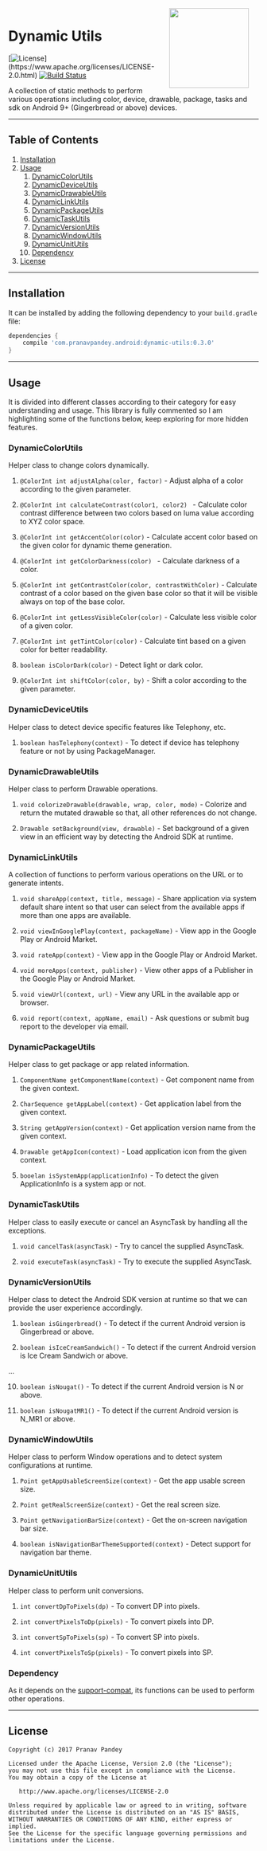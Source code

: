 <img src="https://raw.githubusercontent.com/pranavpandey/dynamic-utils/master/graphics/dynamic-utils_512x512.png" width="160" height="160" align="right" hspace="20">

# Dynamic Utils

[![License](https://img.shields.io/badge/license-Apache%202-4EB1BA.svg?)](https://www.apache.org/licenses/LICENSE-2.0.html)
[![Build Status](https://travis-ci.org/pranavpandey/dynamic-utils.svg?branch=master)](https://travis-ci.org/pranavpandey/dynamic-utils)

A collection of static methods to perform various operations including color, device, drawable, 
package, tasks and sdk on Android 9+ (Gingerbread or above) devices.

---

## Table of Contents

1. [Installation](https://github.com/pranavpandey/dynamic-utils#installation)
2. [Usage](https://github.com/pranavpandey/dynamic-utils#usage)
    1. [DynamicColorUtils](https://github.com/pranavpandey/dynamic-utils#dynamiccolorutils)
    2. [DynamicDeviceUtils](https://github.com/pranavpandey/dynamic-utils#dynamicdeviceutils)
    3. [DynamicDrawableUtils](https://github.com/pranavpandey/dynamic-utils#dynamicdrawableutils)
    4. [DynamicLinkUtils](https://github.com/pranavpandey/dynamic-utils#dynamiclinkutils)
    5. [DynamicPackageUtils](https://github.com/pranavpandey/dynamic-utils#dynamicpackageutils)
    6. [DynamicTaskUtils](https://github.com/pranavpandey/dynamic-utils#dynamictaskutils)
    7. [DynamicVersionUtils](https://github.com/pranavpandey/dynamic-utils#dynamicversionutils)
    8. [DynamicWindowUtils](https://github.com/pranavpandey/dynamic-utils#dynamicwindowutils)
    9. [DynamicUnitUtils](https://github.com/pranavpandey/dynamic-utils#dynamicwindowutils)
    10. [Dependency](https://github.com/pranavpandey/dynamic-utils#dynamicunitutils)
3. [License](https://github.com/pranavpandey/dynamic-utils#license)

---

## Installation

It can be installed by adding the following dependency to your `build.gradle` file:

```groovy
dependencies {
    compile 'com.pranavpandey.android:dynamic-utils:0.3.0'
}
```

---

## Usage

It is divided into different classes according to their category for easy understanding and usage.
This library is fully commented so I am highlighting some of the functions below, keep exploring 
for more hidden features.

### DynamicColorUtils

Helper class to change colors dynamically.

1. `@ColorInt int adjustAlpha(color, factor)` - Adjust alpha of a color according to the given 
parameter.

2. `@ColorInt int calculateContrast(color1, color2) ` - Calculate color contrast difference 
between two colors based on luma value according to XYZ color space.

3. `@ColorInt int getAccentColor(color)` - Calculate accent color based on the given color for 
dynamic theme generation.

4. `@ColorInt int getColorDarkness(color) ` - Calculate darkness of a color.

5. `@ColorInt int getContrastColor(color, contrastWithColor)` - Calculate contrast of a color 
based on the given base color so that it will be visible always on top of the base color.

6. `@ColorInt int getLessVisibleColor(color)` - Calculate less visible color of a given color.

7. `@ColorInt int getTintColor(color)` - Calculate tint based on a given color for better 
readability.

8. `boolean isColorDark(color)` - Detect light or dark color.

9. `@ColorInt int shiftColor(color, by)` - Shift a color according to the given parameter.

### DynamicDeviceUtils

Helper class to detect device specific features like Telephony, etc.

1. `boolean hasTelephony(context)` - To detect if device has telephony feature or not by using 
PackageManager.

### DynamicDrawableUtils

Helper class to perform Drawable operations.

1. `void colorizeDrawable(drawable, wrap, color, mode)` - Colorize and return the mutated drawable 
so that, all other references do not change.

2. `Drawable setBackground(view, drawable)` - Set background of a given view in an efficient way 
by detecting the Android SDK at runtime.

### DynamicLinkUtils

A collection of functions to perform various operations on the URL or to generate intents.

1. `void shareApp(context, title, message)` - Share application via system default share intent 
so that user can select from the available apps if more than one apps are available.

2. `void viewInGooglePlay(context, packageName)` - View app in the Google Play or Android Market.

3. `void rateApp(context)` - View app in the Google Play or Android Market.

4. `void moreApps(context, publisher)` - View other apps of a Publisher in the Google Play 
or Android Market.

5. `void viewUrl(context, url)` - View any URL in the available app or browser.

6. `void report(context, appName, email)` - Ask questions or submit bug report to the developer 
via email.

### DynamicPackageUtils

Helper class to get package or app related information.

1. `ComponentName getComponentName(context)` - Get component name from the given context.

2. `CharSequence getAppLabel(context)` - Get application label from the given context.

3. `String getAppVersion(context)` - Get application version name from the given context.

4. `Drawable getAppIcon(context)` - Load application icon from the given context.

5. `booelan isSystemApp(applicationInfo)` - To detect the given ApplicationInfo is a system app 
or not.

### DynamicTaskUtils

Helper class to easily execute or cancel an AsyncTask by handling all the exceptions.

1. `void cancelTask(asyncTask)` - Try to cancel the supplied AsyncTask.

2. `void executeTask(asyncTask)` - Try to execute the supplied AsyncTask.

### DynamicVersionUtils

Helper class to detect the Android SDK version at runtime so that we can provide the user 
experience accordingly.

1. `boolean isGingerbread()` - To detect if the current Android version is Gingerbread or above.

2. `boolean isIceCreamSandwich()` - To detect if the current Android version is Ice Cream Sandwich 
or above.

...

10. `boolean isNougat()` - To detect if the current Android version is N or above.

11. `boolean isNougatMR1()` - To detect if the current Android version is N_MR1 or above.

### DynamicWindowUtils

Helper class to perform Window operations and to detect system configurations at runtime.

1. `Point getAppUsableScreenSize(context)` - Get the app usable screen size.

2. `Point getRealScreenSize(context)` - Get the real screen size.

3. `Point getNavigationBarSize(context)` - Get the on-screen navigation bar size.

4. `boolean isNavigationBarThemeSupported(context)` - Detect support for navigation bar theme.

### DynamicUnitUtils

Helper class to perform unit conversions.

1. `int convertDpToPixels(dp)` - To convert DP into pixels.

2. `int convertPixelsToDp(pixels)` - To convert pixels into DP.

3. `int convertSpToPixels(sp)` - To convert SP into pixels.

4. `int convertPixelsToSp(pixels)` - To convert pixels into SP.

### Dependency

As it depends on the [support-compat](https://developer.android.com/topic/libraries/support-library/packages.html#v4-compat), its functions
can be used to perform other operations.

---

## License

    Copyright (c) 2017 Pranav Pandey

    Licensed under the Apache License, Version 2.0 (the "License");
    you may not use this file except in compliance with the License.
    You may obtain a copy of the License at

       http://www.apache.org/licenses/LICENSE-2.0

    Unless required by applicable law or agreed to in writing, software
    distributed under the License is distributed on an "AS IS" BASIS,
    WITHOUT WARRANTIES OR CONDITIONS OF ANY KIND, either express or implied.
    See the License for the specific language governing permissions and
    limitations under the License.
